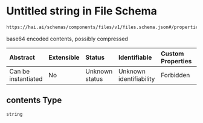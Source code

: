 # Untitled string in File Schema

```txt
https://hai.ai/schemas/components/files/v1/files.schema.json#/properties/contents
```

base64 encoded contents, possibly compressed

| Abstract            | Extensible | Status         | Identifiable            | Custom Properties | Additional Properties | Access Restrictions | Defined In                                                                                                                 |
| :------------------ | :--------- | :------------- | :---------------------- | :---------------- | :-------------------- | :------------------ | :------------------------------------------------------------------------------------------------------------------------- |
| Can be instantiated | No         | Unknown status | Unknown identifiability | Forbidden         | Allowed               | none                | [files.schema.json\*](../../https:/hai.ai/schemas/=./schemas/components/files/v1/files.schema.json "open original schema") |

## contents Type

`string`
